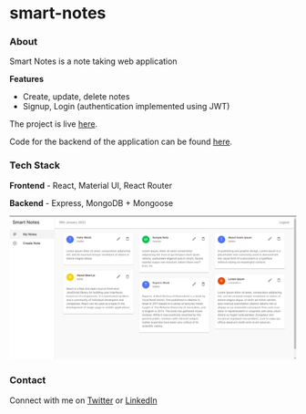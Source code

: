 # smart-notes

### About

Smart Notes is a note taking web application

**Features**

- Create, update, delete notes
- Signup, Login (authentication implemented using JWT)

The project is live [here](https://smart-notes.netlify.app/).

Code for the backend of the application can be found [here](https://github.com/Sreejan-22/smart-notes-backend).

### Tech Stack

**Frontend** - React, Material UI, React Router

**Backend** - Express, MongoDB + Mongoose

![screenshot 1](https://github.com/Sreejan-22/smart-notes/blob/master/screenshots/smartnotes.png)

### Contact

Connect with me on [Twitter](https://twitter.com/sreejan_ch) or [LinkedIn](https://linkedin.com/in/sreejanchaudhury)
